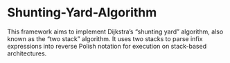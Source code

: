 # Shunting-Yard-Algorithm
This framework aims to implement Dijkstra’s “shunting yard” algorithm, also known as the “two stack” algorithm. It uses two stacks to parse infix expressions into reverse Polish notation for execution on stack-based architectures.
